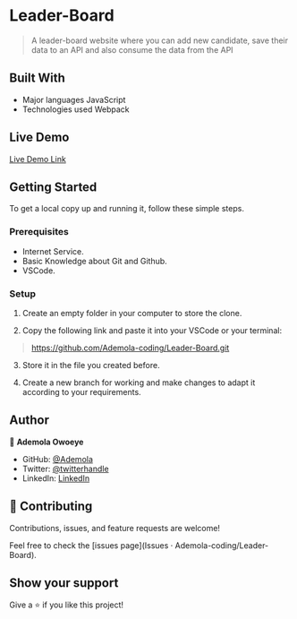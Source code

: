 # Leader-Board
> A leader-board website where you can add new candidate, save their data to an API and also consume the data from the API

## Built With

- Major languages JavaScript
- Technologies used Webpack

## Live Demo 

[Live Demo Link]()

## Getting Started

To get a local copy up and running it, follow these simple steps.

### Prerequisites

- Internet Service. 
- Basic Knowledge about Git and Github.
- VSCode.

### Setup

1. Create an empty folder in your computer to store the clone.

2. Copy the following link and paste it into your VSCode or your terminal:

> https://github.com/Ademola-coding/Leader-Board.git

3. Store it in the file you created before.

4. Create a new branch for working and make changes to adapt it according to your requirements.


## Author

👤 **Ademola Owoeye**

- GitHub: [@Ademola](https://github.com/Ademola-coding)
- Twitter: [@twitterhandle](@steady1700)
- LinkedIn: [LinkedIn](https://www.linkedin.com/in/ademola-owoeye-0bb344223/)

## 🤝 Contributing

Contributions, issues, and feature requests are welcome!

Feel free to check the [issues page](Issues · Ademola-coding/Leader-Board).

## Show your support

Give a ⭐️ if you like this project!
